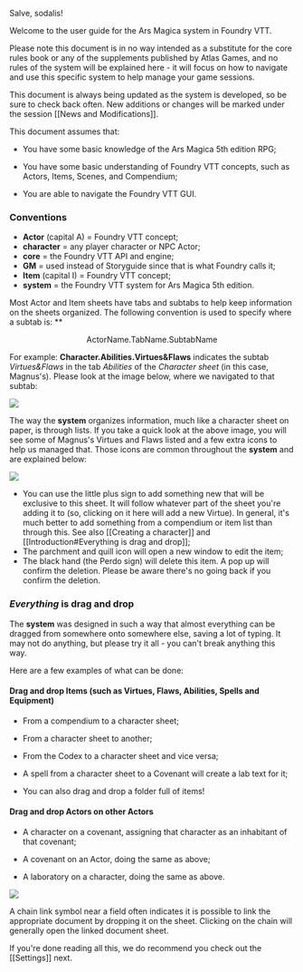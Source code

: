 
Salve, sodalis!

Welcome to the user guide for the Ars Magica system in Foundry VTT.

Please note this document is in no way intended as a substitute for the core rules book or any of the supplements published by Atlas Games, and no rules of the system will be explained here - it will focus on how to navigate and use this specific system to help manage your game sessions.

This document is always being updated as the system is developed, so be sure to check back often. New additions or changes will be marked under the session [[News and Modifications]].

This document assumes that:

-   You have some basic knowledge of the Ars Magica 5th edition RPG;
    
-   You have some basic understanding of Foundry VTT concepts, such as Actors, Items, Scenes, and Compendium;
    
-   You are able to navigate the Foundry VTT GUI.
    


### Conventions

- **Actor** (capital A) = Foundry VTT concept;
- **character** = any player character or NPC Actor;
- **core** = the Foundry VTT API and engine;
- **GM** = used instead of Storyguide since that is what Foundry calls it;
- **Item** (capital I) = Foundry VTT concept;
- **system** = the Foundry VTT system for Ars Magica 5th edition.

Most Actor and Item sheets have tabs and subtabs to help keep information on the sheets organized. The following convention is used to specify where a subtab is:
**<p style="text-align:center;">
ActorName.TabName.SubtabName</p>

For example: **Character.Abilities.Virtues&Flaws** indicates the subtab *Virtues&Flaws* in the tab *Abilities* of the *Character sheet* (in this case, Magnus's). Please look at the image below, where we navigated to that subtab:

![](systems/arm5e/assets/userguide/CharacterSheet01.webp)

The way the **system** organizes information, much like a character sheet on paper, is through lists. If you take a quick look at the above image, you will see some of Magnus's Virtues and Flaws listed and a few extra icons to help us managed that. Those icons are common throughout the **system** and are explained below:

![](systems/arm5e/assets/userguide/ListIcons.webp)

- You can use the little plus sign to add something new that will be exclusive to this sheet. It will follow whatever part of the sheet you're adding it to (so, clicking on it here will add a new Virtue). In general, it's much better to add something from a compendium or item list than through this. See also [[Creating a character]] and [[Introduction#Everything is drag and drop]];
- The parchment and quill icon will open a new window to edit the item;
- The black hand (the Perdo sign) will delete this item. A pop up will confirm the deletion. Please be aware there's no going back if you confirm the deletion.

### *Everything* is drag and drop

The **system** was designed in such a way that almost everything can be dragged from somewhere onto somewhere else, saving a lot of typing. It may not do anything, but please try it all - you can't break anything this way.

Here are a few examples of what can be done:

#### Drag and drop Items (such as Virtues, Flaws, Abilities, Spells and Equipment)

- From a compendium to a character sheet;

- From a character sheet to another;

- From the Codex to a character sheet and vice versa;

- A spell from a character sheet to a Covenant will create a lab text for it;

- You can also drag and drop a folder full of items!

#### Drag and drop Actors on other Actors

- A character on a covenant, assigning that character as an inhabitant of that covenant;

- A covenant on an Actor, doing the same as above;

- A laboratory on a character, doing the same as above.

    
![](systems/arm5e/assets/userguide/ChainLink.webp)

A chain link symbol near a field often indicates it is possible to link the appropriate document by dropping it on the sheet. Clicking on the chain will generally open the linked document sheet.


If you're done reading all this, we do recommend you check out the [[Settings]] next.